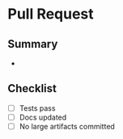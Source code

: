 # Pull Request

## Summary
- 

## Checklist
- [ ] Tests pass
- [ ] Docs updated
- [ ] No large artifacts committed
